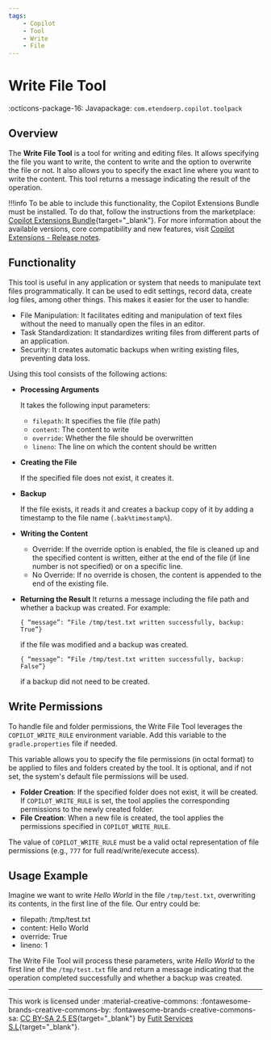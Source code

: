 ```yaml
---
tags:
    - Copilot
    - Tool
    - Write
    - File
---
```


# Write File Tool

:octicons-package-16: Javapackage: `com.etendoerp.copilot.toolpack`

## Overview

The **Write File Tool** is a tool for writing and editing files. It allows specifying the file you want to write, the content to write and the option to overwrite the file or not. It also allows you to specify the exact line where you want to write the content. This tool returns a message indicating the result of the operation.

!!!info
    To be able to include this functionality, the Copilot Extensions Bundle must be installed. To do that, follow the instructions from the marketplace: [Copilot Extensions Bundle](https://marketplace.etendo.cloud/?#/product-details?module=82C5DA1B57884611ABA8F025619D4C05){target="\_blank"}. For more information about the available versions, core compatibility and new features, visit [Copilot Extensions - Release notes](../../../whats-new/release-notes/etendo-copilot/bundles/release-notes.md).

## Functionality

This tool is useful in any application or system that needs to manipulate text files programmatically. It can be used to edit settings, record data, create log files, among other things. This makes it easier for the user to handle:

- File Manipulation: It facilitates editing and manipulation of text files without the need to manually open the files in an editor.
- Task Standardization: It standardizes writing files from different parts of an application.
- Security: It creates automatic backups when writing existing files, preventing data loss.

Using this tool consists of the following actions:

- **Processing Arguments**

    It takes the following input parameters:

    - `filepath`: It specifies the file (file path)
    - `content`: The content to write
    - `override`: Whether the file should be overwritten
    - `lineno`: The line on which the content should be written

- **Creating the File**

    If the specified file does not exist, it creates it.

- **Backup**

    If the file exists, it reads it and creates a backup copy of it by adding a timestamp to the file name (`.bak%timestamp%`).

- **Writing the Content**
    - Override: If the override option is enabled, the file is cleaned up and the specified content is written, either at the end of the file (if line number is not specified) or on a specific line.
    - No Override: If no override is chosen, the content is appended to the end of the existing file.

- **Returning the Result**
    It returns a message including the file path and whether a backup was created. For example:
    ```
    { “message”: “File /tmp/test.txt written successfully, backup: True”}
    ```
    if the file was modified and a backup was created.
    ```
    { “message”: “File /tmp/test.txt written successfully, backup: False”}
    ```
    if a backup did not need to be created.

## Write Permissions

To handle file and folder permissions, the Write File Tool leverages the `COPILOT_WRITE_RULE` environment variable. Add this variable to the `gradle.properties` file if needed.

This variable allows you to specify the file permissions (in octal format) to be applied to files and folders created by the tool. It is optional, and if not set, the system's default file permissions will be used.

- **Folder Creation**: If the specified folder does not exist, it will be created. If `COPILOT_WRITE_RULE` is set, the tool applies the corresponding permissions to the newly created folder.
- **File Creation**: When a new file is created, the tool applies the permissions specified in `COPILOT_WRITE_RULE`.

The value of `COPILOT_WRITE_RULE` must be a valid octal representation of file permissions (e.g., `777` for full read/write/execute access).

## Usage Example

Imagine we want to write *Hello World* in the file `/tmp/test.txt`, overwriting its contents, in the first line of the file. Our entry could be:

- filepath: /tmp/test.txt
- content: Hello World
- override: True
- lineno: 1

The Write File Tool will process these parameters, write *Hello World* to the first line of the `/tmp/test.txt` file and return a message indicating that the operation completed successfully and whether a backup was created.

---
This work is licensed under :material-creative-commons: :fontawesome-brands-creative-commons-by: :fontawesome-brands-creative-commons-sa: [ CC BY-SA 2.5 ES](https://creativecommons.org/licenses/by-sa/2.5/es/){target="_blank"} by [Futit Services S.L](https://etendo.software){target="_blank"}.
